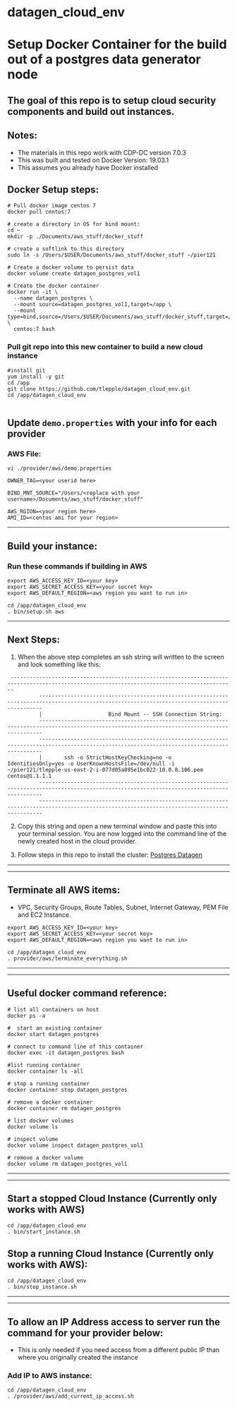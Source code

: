 # datagen_cloud_env

# Setup Docker Container for the build out of a postgres data generator node

##  The goal of this repo is to setup cloud security components and build out instances.

## Notes:
*  The materials in this repo work with CDP-DC version 7.0.3
*  This was built and tested on Docker Version: 19.03.1
*  This assumes you already have Docker installed


##  Docker Setup steps:

```
# Pull docker image centos 7
docker pull centos:7

# create a directory in OS for bind mount:
cd ~
mkdir -p ./Documents/aws_stuff/docker_stuff

# create a softlink to this directory
sudo ln -s /Users/$USER/Documents/aws_stuff/docker_stuff ~/pier121

# Create a docker volume to persist data
docker volume create datagen_postgres_vol1

# Create the docker container
docker run -it \
  --name datagen_postgres \
  --mount source=datagen_postgres_vol1,target=/app \
  --mount type=bind,source=/Users/$USER/Documents/aws_stuff/docker_stuff,target=/root/pier121 \
  centos:7 bash 
```

### Pull git repo into this new container to build a new cloud instance

```
#install git
yum install -y git
cd /app
git clone https://github.com/tlepple/datagen_cloud_env.git
cd /app/datagen_cloud_env


```

##  Update `demo.properties` with your info for each provider

### AWS File:

```
vi ./provider/aws/demo.properties

OWNER_TAG=<your userid here>

BIND_MNT_SOURCE="/Users/<replace with your username>/Documents/aws_stuff/docker_stuff"

AWS_RGION=<your region here>
AMI_ID=<centos ami for your region>

```

---

##  Build your instance:

### Run these commands if building in AWS

```
export AWS_ACCESS_KEY_ID=<your key>
export AWS_SECRET_ACCESS_KEY=<your secret key>
export AWS_DEFAULT_REGION=<aws region you want to run in>

cd /app/datagen_cloud_env
. bin/setup.sh aws
```

---

## Next Steps:

1.  When the above step completes an ssh string will written to the screen and look something like this:
```
 ---------------------------------------------------------------------------------------------------------------------------------------------
          ---------------------------------------------------------------------------------------------------------------------------------------------
          |                  	Bind Mount -- SSH Connection String:                                                                                                            
          ---------------------------------------------------------------------------------------------------------------------------------------------
          ---------------------------------------------------------------------------------------------------------------------------------------------
          |       ssh -o StrictHostKeyChecking=no -o IdentitiesOnly=yes -o UserKnownHostsFile=/dev/null -i ~/pier121/tlepple-us-east-2-i-077d05a895e1bc022-10.0.8.106.pem centos@1.1.1.1         
          ---------------------------------------------------------------------------------------------------------------------------------------------
          ---------------------------------------------------------------------------------------------------------------------------------------------

```

2.  Copy this string and open a new terminal window and paste this into your terminal session.  You are now logged into the command line of the newly created host in the cloud provider.

3.  Follow steps in this repo to install the cluster:  [Postgres Datagen](https://github.com/tlepple/datagen_postgres)

---
---

##  Terminate all AWS items: 
* VPC, Security Groups, Route Tables, Subnet, Internet Gateway, PEM File and EC2 Instance.

```
export AWS_ACCESS_KEY_ID=<your key>
export AWS_SECRET_ACCESS_KEY=<your secret key>
export AWS_DEFAULT_REGION=<aws region you want to run in>

cd /app/datagen_cloud_env
. provider/aws/terminate_everything.sh

```


---
---



##  Useful docker command reference:


```
# list all containers on host
docker ps -a

#  start an existing container
docker start datagen_postgres

# connect to command line of this container
docker exec -it datagen_postgres bash

#list running container
docker container ls -all

# stop a running container
docker container stop datagen_postgres

# remove a docker container
docker container rm datagen_postgres

# list docker volumes
docker volume ls

# inspect volume
docker volume inspect datagen_postgres_vol1

# remove a docker volume
docker volume rm datagen_postgres_vol1

```

---
---


## Start a stopped Cloud Instance (Currently only works with AWS)
```
cd /app/datagen_cloud_env
. bin/start_instance.sh

```

## Stop a running Cloud Instance (Currently only works with AWS):
```
cd /app/datagen_cloud_env
. bin/stop_instance.sh
```

---
---

##  To allow an IP Address access to server run the command for your provider below:

*  This is only needed if you need access from a different public IP than where you originally created the instance

###  Add IP to AWS instance:
```
cd /app/datagen_cloud_env
. /provider/aws/add_current_ip_access.sh
```

